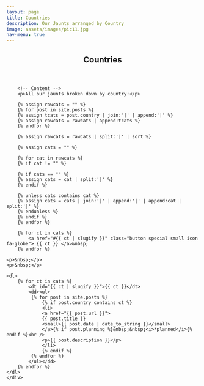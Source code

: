 ```yaml
---
layout: page
title: Countries
description: Our Jaunts arranged by Country
image: assets/images/pic11.jpg
nav-menu: true
---
```


<!-- Main -->
<div id="main" class="alt">

<!-- One -->
<section id="one">
	<div class="inner">
		<header class="major">
			<h1>Countries</h1>
		</header>

		<!-- Content -->
		<p>All our jaunts broken down by country:</p>
		
		{% assign rawcats = "" %}
		{% for post in site.posts %}
		{% assign tcats = post.country | join:'|' | append:'|' %}
		{% assign rawcats = rawcats | append:tcats %}
		{% endfor %}

		{% assign rawcats = rawcats | split:'|' | sort %}

		{% assign cats = "" %}

		{% for cat in rawcats %}
		{% if cat != "" %}

		{% if cats == "" %}
		{% assign cats = cat | split:'|' %}
		{% endif %}

		{% unless cats contains cat %}
		{% assign cats = cats | join:'|' | append:'|' | append:cat | split:'|' %}
		{% endunless %}
		{% endif %}
		{% endfor %}

		{% for ct in cats %}
			<a href="#{{ ct | slugify }}" class="button special small icon fa-globe"> {{ ct }} </a>&nbsp;
		{% endfor %}
	
	<p>&nbsp;</p>
	<p>&nbsp;</p>

	<dl>
		{% for ct in cats %}
			<dt id="{{ ct | slugify }}">{{ ct }}</dt>
			<dd><ul>
			 {% for post in site.posts %}
				 {% if post.country contains ct %}
				 <li>
				 <a href="{{ post.url }}">
				 {{ post.title }}
				 <small>{{ post.date | date_to_string }}</small>
				 </a>{% if post.planning %}&nbsp;&nbsp;<i>*planned</i>{% endif %}<br />
				 <p>{{ post.description }}</p>
				 </li>
				 {% endif %}
			 {% endfor %}
			</ul></dd>
		{% endfor %}	
	</dl>
	</div>
</section>

</div>
